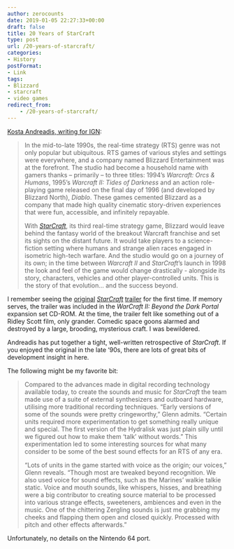 ```yaml
---
author: zerocounts
date: 2019-01-05 22:27:33+00:00
draft: false
title: 20 Years of StarCraft
type: post
url: /20-years-of-starcraft/
categories:
- History
postFormat:
- Link
tags:
- Blizzard
- starcraft
- video games
redirect_from:
    - /20-years-of-starcraft/
---
```


[Kosta Andreadis, writing for IGN](https://www.ign.com/articles/2018/12/03/20-years-of-starcraft-an-ign-retrospective):

> In the mid-to-late 1990s, the real-time strategy (RTS) genre was not only popular but ubiquitous. RTS games of various styles and settings were everywhere, and a company named Blizzard Entertainment was at the forefront. The studio had become a household name with gamers thanks – primarily – to three titles: 1994’s _Warcraft: Orcs & Humans_, 1995’s _Warcraft II: Tides of Darkness_ and an action role-playing game released on the final day of 1996 (and developed by Blizzard North), _Diablo_. These games cemented Blizzard as a company that made high quality cinematic story-driven experiences that were fun, accessible, and infinitely repayable.
>
> With _[StarCraft](https://www.ign.com/games/starcraft)_, its third real-time strategy game, Blizzard would leave behind the fantasy world of the breakout Warcraft franchise and set its sights on the distant future. It would take players to a science-fiction setting where humans and strange alien races engaged in isometric high-tech warfare. And the studio would go on a journey of its own; in the time between _Warcraft II_ and _StarCraft_’s launch in 1998 the look and feel of the game would change drastically - alongside its story, characters, vehicles and other player-controlled units. This is the story of that evolution... and the success beyond.

I remember seeing the [original](https://youtu.be/HnyzZxkxo-c) _[StarCraft](https://youtu.be/HnyzZxkxo-c)_ [trailer](https://youtu.be/HnyzZxkxo-c) for the first time. If memory serves, the trailer was included in the _WarCraft II: Beyond the Dark Portal_ expansion set CD-ROM. At the time, the trailer felt like something out of a Ridley Scott film, only grander. Comedic space goons alarmed and destroyed by a large, brooding, mysterious craft. I was bewildered.

Andreadis has put together a tight, well-written retrospective of _StarCraft_. If you enjoyed the original in the late ‘90s, there are lots of great bits of development insight in here.

The following might be my favorite bit:

> Compared to the advances made in digital recording technology available today, to create the sounds and music for _StarCraft_ the team made use of a suite of external synthesizers and outboard hardware, utilising more traditional recording techniques. “Early versions of some of the sounds were pretty cringeworthy,” Glenn admits. “Certain units required more experimentation to get something really unique and special. The first version of the Hydralisk was just plain silly until we figured out how to make them ‘talk’ without words.” This experimentation led to some interesting sources for what many consider to be some of the best sound effects for an RTS of any era.
>
> “Lots of units in the game started with voice as the origin; our voices,” Glenn reveals. “Though most are tweaked beyond recognition. We also used voice for sound effects, such as the Marines’ walkie talkie static. Voice and mouth sounds, like whispers, hisses, and breathing were a big contributor to creating source material to be processed into various strange effects, sweeteners, ambiences and even in the music. One of the chittering Zergling sounds is just me grabbing my cheeks and flapping them open and closed quickly. Processed with pitch and other effects afterwards.”

Unfortunately, no details on the Nintendo 64 port.